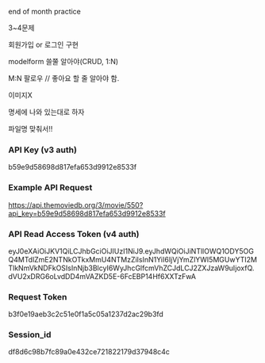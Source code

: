 end of month practice

3~4문제

회원가입 or 로그인 구현

modelform 쓸쭐 알아야(CRUD, 1:N)

M:N 팔로우 // 좋아요 할 줄 알아야 함.

이미지X

명세에 나와 있는대로 하자

파일명 맞춰서!!



### API Key (v3 auth)

b59e9d58698d817efa653d9912e8533f



### Example API Request

https://api.themoviedb.org/3/movie/550?api_key=b59e9d58698d817efa653d9912e8533f



### API Read Access Token (v4 auth)

eyJ0eXAiOiJKV1QiLCJhbGciOiJIUzI1NiJ9.eyJhdWQiOiJiNTllOWQ1ODY5OGQ4MTdlZmE2NTNkOTkxMmU4NTMzZiIsInN1YiI6IjVjYmZlYWI5MGUwYTI2MTlkNmVkNDFkOSIsInNjb3BlcyI6WyJhcGlfcmVhZCJdLCJ2ZXJzaW9uIjoxfQ.dVU2xDRG6oLvdDD4mVAZKD5E-6FcEBP14Hf6XXTzFwA



### Request Token

b3f0e19aeb3c2c51e0f1a5c05a1237d2ac29b3fd



### Session_id

df8d6c98b7fc89a0e432ce721822179d37948c4c